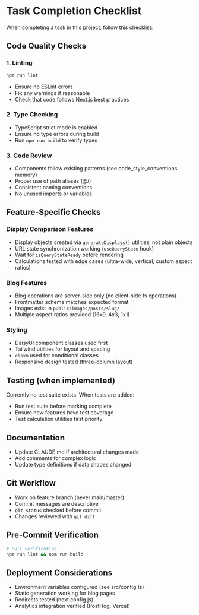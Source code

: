 # Task Completion Checklist

When completing a task in this project, follow this checklist:

## Code Quality Checks

### 1. Linting
```bash
npm run lint
```
- Ensure no ESLint errors
- Fix any warnings if reasonable
- Check that code follows Next.js best practices

### 2. Type Checking
- TypeScript strict mode is enabled
- Ensure no type errors during build
- Run `npm run build` to verify types

### 3. Code Review
- Components follow existing patterns (see code_style_conventions memory)
- Proper use of path aliases (@/)
- Consistent naming conventions
- No unused imports or variables

## Feature-Specific Checks

### Display Comparison Features
- Display objects created via `generateDisplays()` utilities, not plain objects
- URL state synchronization working (`useQueryState` hook)
- Wait for `isQueryStateReady` before rendering
- Calculations tested with edge cases (ultra-wide, vertical, custom aspect ratios)

### Blog Features
- Blog operations are server-side only (no client-side fs operations)
- Frontmatter schema matches expected format
- Images exist in `public/images/posts/slug/`
- Multiple aspect ratios provided (16x9, 4x3, 1x1)

### Styling
- DaisyUI component classes used first
- Tailwind utilities for layout and spacing
- `clsxm` used for conditional classes
- Responsive design tested (three-column layout)

## Testing (when implemented)
Currently no test suite exists. When tests are added:
- Run test suite before marking complete
- Ensure new features have test coverage
- Test calculation utilities first priority

## Documentation
- Update CLAUDE.md if architectural changes made
- Add comments for complex logic
- Update type definitions if data shapes changed

## Git Workflow
- Work on feature branch (never main/master)
- Commit messages are descriptive
- `git status` checked before commit
- Changes reviewed with `git diff`

## Pre-Commit Verification
```bash
# Full verification
npm run lint && npm run build
```

## Deployment Considerations
- Environment variables configured (see src/config.ts)
- Static generation working for blog pages
- Redirects tested (next.config.js)
- Analytics integration verified (PostHog, Vercel)